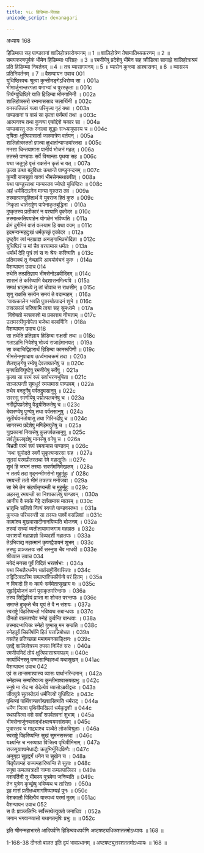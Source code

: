 ```yaml
---
title: १६८ हिडिम्बा-विवाहः
unicode_script: devanagari

---
```



अध्यायः 168

हिडिम्बया सह पाण्डवानां शालिहोत्रसरोगमनम् ॥ 1 ॥ शालिहोत्रेण तेषामातिथ्यकरणम् ॥ 2 ॥ समयकरणपूर्वकं भीमेन हिडिम्ब्याः परिग्रहः ॥ 3 ॥ रमणीयेषु प्रदेशेषु भीमेन सह क्रीडित्वा सायाह्ने शालिहोत्राश्रमं प्रति हिडिम्ब्या निवर्तनम् ॥ 4 ॥ तत्र व्यासागमनम् ॥ 5 ॥ व्यासेन कुन्त्या आश्वासनम् ॥ 6 ॥ व्यासस्य प्रतिनिवर्तनम् ॥ 7 ॥
वैशम्पायन उवाच 	001  
युधिष्ठिरवचः श्रुत्वा कुन्तीमङ्गेऽधिरोप्य सा ।	001a  
भीमार्जुनान्तरगता यमाभ्यां च पुरस्कृता ॥	001c  
तिर्यग्युधिष्ठिरे याति हिडिम्बा भीमगामिनी ।	002a  
शालिहोत्रसरो रम्यमाससाद जलार्थिनी ॥	002c  
वनस्पतितलं गत्वा परिमृज्य गृहं यथा ।	003a  
पाण्डवानां च वासं सा कृत्वा पर्णमयं तथा ॥	003c  
आत्मनश्च तथा कुन्त्या एकोद्देशे चकार सा ।	004a  
पाण्डवास्तु ततः स्नात्वा शुद्धाः सन्ध्यामुपास्य च ॥	004c  
तृषिताः क्षुत्पिपासार्ता जलमात्रेण वर्तयन् ।	005a  
शालिहोत्रस्ततो ज्ञात्वा क्षुधार्तान्पाण्डवांस्तदा ॥	005c  
मनसा चिन्तयामास पानीयं भोजनं महत् ।	006a  
ततस्ते पाण्डवाः सर्वे विश्रान्ताः पृथया सह ॥	006c  
यथा जतुगृहे वृत्तं राक्षसेन कृतं च यत् ।	007a  
कृत्वा कथा बहुविधाः कथान्ते पाण्डुनन्दनम् ॥	007c  
कुन्ती राजसुता वाक्यं भीमसेनमथाब्रवीत् ।	008a  
यथा पाण्डुस्तथा मान्यस्तव ज्येष्ठो युधिष्ठिरः ॥	008c  
अहं धर्मविदाऽनेन मान्या गुरुतरा तव ।	009a  
तस्मात्पाण्डुहितार्थं मे युवराज हितं कुरु ॥	009c  
निकृता धार्तराष्ट्रेण पापेनाकृतबुद्धिना ।	010a  
दुष्कृतस्य प्रतीकारं न पश्यामि वृकोदर ॥	010c  
तस्मात्कतिपयाहेन योगक्षेमं भविष्यति ।	011a  
क्षेमं दुर्गमिमं वासं वत्स्याम हि यथा वयम् ॥	011c  
इदमन्यन्महदुःखं धर्मकृच्छ्रं वृकोदर ।	012a  
दृष्ट्वैव त्वां महाप्राज्ञ अनङ्गाभिप्रचोदिता ॥	012c  
युधिष्ठिरं च मां चैव वरयामास धर्मतः ।	013a  
धर्मार्थं देहि पुत्रं त्वं स नः श्रेयः करिष्यति ॥	013c  
प्रतिवाक्यं तु नेच्छामि आवयोर्वचनं कुरु ।	014a  
वैशम्पायन उवाच 	014  
तथेति तत्प्रतिज्ञाय भीमसेनोऽब्रवीदिदम् ॥	014c  
शासनं ते करिष्यामि वेदशासनमित्यपि ।	015a  
समक्षं भ्रातृमध्ये तु तां चोवाच स राक्षसीम् ॥	015c  
शृणु राक्षसि सत्येन समयं ते वदाम्यहम् ।	016a  
\'यावत्कालेन भवति पुत्रस्योत्पादनं शुभे ॥	016c  
तावत्कालं चरिष्यामि त्वया सह सुमध्यमे ।	017a  
\'विशेषतो मत्सकाशे मा प्रकाशय नीचताम् ॥	017c  
उत्तमस्त्रीगुणोपेता भजेथा वरवर्णिनि ।	018a  
वैशम्पायन उवाच 	018  
सा तथेति प्रतिज्ञाय हिडिम्बा राक्षसी तथा ॥	018c  
गताऽहनि निवेशेषु भोज्यं राजार्हमानयत् ।	019a  
सा कदाचिद्विहारार्थं हिडिम्बा कामरूपिणी ॥	019c  
भीमसेनमुपादाय ऊर्ध्वमाचक्रमं तदा ।	020a  
शैलशृङ्गेषु रम्येषु देवतायतनेषु च ॥	020c  
मृगपक्षिविघुष्टेषु रमणीयेषु सर्वेषु ।	021a  
कृत्वा सा परमं रूपं सर्वाभरणभूषिता ॥	021c  
सञ्जल्पन्ती सुमधुरं रमयामास पाण्डवम् ।	022a  
तथैव वनदुर्गेषु पर्वतद्रुमसानुषु ॥	022c  
सरस्सु रमणीयेषु पद्मोत्पलवनेषु च ।	023a  
नदीद्वीपप्रदेशेषु वैडूर्यसिकतेषु च ॥	023c  
देवारण्येषु पुण्येषु तथा पर्वतसानुषु ।	024a  
सुतीर्थवनतोयासु तथा गिरिनदीषु च ॥	024c  
सागरस्य प्रदेशेषु मणिहेमयुतेषु च ।	025a  
गुह्यकानां निवासेषु कुलपर्वतसानुषु ॥	025c  
सर्वर्तुफलवृक्षेषु मानसेषु वनेषु च ।	026a  
बिभ्रती परमं रूपं रमयामास पाण्डवम् ॥	026c  
\'यथा सुमोदते स्वर्गे सुकृत्यप्सरसा सह ।	027a  
सुतरां परमप्रीतस्तथा रेमे महाद्युतिः ॥	027c  
शुभं हि जघनं तस्याः सवर्णमणिमेखलम् ।	028a  
न ततर्प तदा मृद्नन्भीमसेनो मुहुर्मुहुः ॥\'	028c  
रमयन्ती ततो भीमं तत्रतत्र मनोजवा ।	029a  
सा रेमे तेन संहर्षात्तृप्यन्ती च मुहुर्मुहुः ॥	029c  
अहस्सु रमयन्ती सा निशाकालेषु पाण्डवम् ।	030a  
आनीय वै स्वके गेहे दर्शयामास मातरम् ॥	030c  
भ्रातृभिः सहितो नित्यं स्वपते पाण्डवस्तथा ।	031a  
कुन्त्याः परिचरन्ती सा तस्याः पार्श्वे वसन्निशां ॥	031c  
कामांश्च मुखवासादीनानयिष्यति भोजनम् ।	032a  
तस्यां रात्र्यां व्यतीतायामाजगाम महाव्रतः ॥	032c  
पाराशर्यो महाप्राज्ञो दिव्यदर्शी महातपाः ।	033a  
तेऽभिवाद्य महात्मानं कृष्णद्वैपायनं शुभम् ।	033c  
तस्थुः प्राञ्जलयः सर्वे सस्नुषा चैव माधवी ॥	033e  
श्रीव्यास उवाच 	034  
मयेदं मनसा पूर्वं विदितं भरतर्षभाः ।	034a  
यथा स्थितैरधर्मेण धार्तराष्ट्रौर्विवासिताः ॥	034c  
तद्विदित्वाऽस्मि सम्प्राप्तश्चिकीर्षन्वै परं हितम् ।	035a  
न विषादो हि वः कार्यः सर्वमेतत्सुखाय वः ॥	035c  
सुहृद्वियोजनं कर्म पुराकृतमरिन्दमाः ।	036a  
तस्य सिद्धिरियं प्राप्ता मा शोचत परन्तपाः ॥	036c  
समाप्ते दुष्कृते चैव यूयं ते वै न संशयः ।	037a  
स्वराष्ट्रे विहरिष्यन्तो भविष्यथ सबान्धवाः ॥	037c  
दीनतो बालतश्चैव स्नेहं कुर्वन्ति बान्धवाः ।	038a  
तस्मादभ्यधिकः स्नेहो युष्मासु मम सम्प्रति ॥	038c  
स्नेहपूर्वं चिकीर्षामि हितं यत्तन्निबोधत ।	039a  
वसतेह प्रतिच्छन्ना ममागमनकाङ्क्षिणः ॥	039c  
एतद्वै शालिहोत्रस्य तपसा निर्मितं सरः ।	040a  
रमणीयमिदं तोयं क्षुत्पिपासाश्रमापहम् ॥	040c  
कार्यार्थिनस्तु षण्मासान्विहरध्वं यथासुखम् ॥	041ac  
वैशम्पायन उवाच 	042  
एवं स तान्समाश्वास्य व्यासः पार्थानरिन्दमान् ।	042a  
स्नेहाच्च सम्परिष्वज्य कुन्तीमाश्वासयत्प्रभुः ॥	042c  
स्नुषे मा रोद मा रोदेत्येवं व्यासोऽब्रवीद्वचः ।	043a  
जीवपुत्रे सुतस्तेऽयं धर्मनित्यो युधिष्ठिरः ॥	043c  
पृथिव्यां पार्थिवान्सर्वान्प्रशासिष्यति धर्मराट् ।	044a  
धर्मेण जित्वा पृथिवीमखिलां धर्मकृद्वशी ॥	044c  
स्थापयित्वा वशे सर्वां सपर्वतवनां शुभाम् ।	045a  
भीमसेनार्जुनबलाद्भोक्ष्यत्ययमसंशयम् ॥	045c  
पुत्रास्तव च माद्र्याश्च पञ्चैते लोकविश्रुताः ।	046a  
स्वराष्ट्रे विहरिष्यन्ति सुखं सुमनसस्तदा ॥	046c  
यक्ष्यन्ति च नरव्याघ्रा विजित्य पृथिवीमिमाम् ।	047a  
राजसूयाश्वमेधाद्यैः क्रतुभिर्भूरिदक्षिणैः ॥	047c  
अनुगृह्य सुहृद्वर्गं धनेन च सुखेन च ।	048a  
पितृपैतामहं राज्यमहारिष्यन्ति ते सुताः ॥	048c  
स्नुषा कमलपत्राक्षी नाम्ना कमलपालिका ।	049a  
वशवर्तिनी तु भीमस्य पुत्रमेषा जनिष्यति ॥	049c  
तेन पुत्रेण कृच्छ्रेषु भविष्यथ च तारिताः ।	050a  
इह मासं प्रतीक्षध्वमागमिष्याम्यहं पुनः ॥	050c  
देशकालौ विदित्वैवं यास्यध्वं परमां मुदम् ॥	051ac  
वैशम्पायन उवाच 	052  
स तैः प्राञ्जलिभिः सर्वैस्तथेत्युक्तो जनाधिप ।	052a  
जगाम भगवान्व्यासो यथागतमृषिः प्रभुः ॥ ॥	052c  

इति श्रीमन्महाभारते आदिपर्वणि हिडिम्बवधपर्वणि अष्टषष्ट्यधिकशततमोऽध्यायः ॥ 168 ॥

1-168-38 दीनतो बालत इति द्वयं भावप्रधानम् ॥ अष्टषष्ट्युत्तरशततमोऽध्यायः ॥ 168 ॥